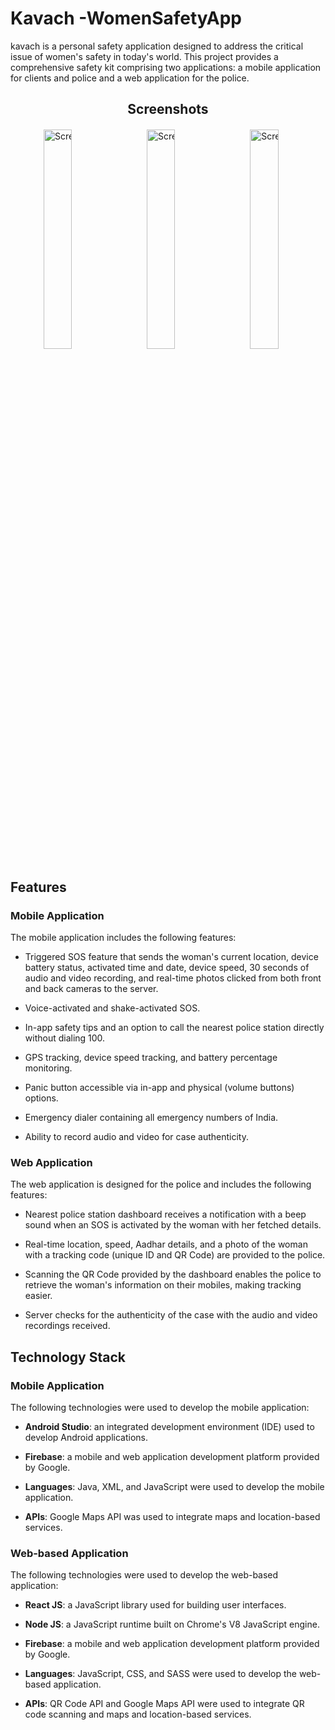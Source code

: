# Kavach -WomenSafetyApp

kavach is a personal safety application designed to address the critical issue of women's safety in today's world. This project provides a comprehensive safety kit comprising two applications: a mobile application for clients and police and a web application for the police.


<div align="center">
  <h2>Screenshots</h2>
  <div style="overflow-x: auto; white-space: nowrap; margin: 20px 0;">
    <img src="https://i.imgur.com/h48SEf0.jpg" alt="Screenshot 1" style="width: 30%; margin-right: 10px;">
    <img src="https://i.imgur.com/d834c1o.jpg" alt="Screenshot 2" style="width: 30%; margin-right: 10px;">
    <img src="https://imgur.com/b0f5de46-5fa2-4af3-b22c-9893ab4d994d" alt="Screenshot 3" style="width: 30%; margin-right: 10px;">
    <img src="https://imgur.com/27da6a6b-8410-4a1d-9a95-efd56fd5fdeb" alt="Screenshot 4" style="width: 30%; margin-right: 10px;">
    <img src="https://imgur.com/31bd8202-aeb3-4e59-a53c-bcaa009d7049" alt="Screenshot 5" style="width: 30%; margin-right: 10px;">
    <img src="https://imgur.com/f7455c91-127f-4fac-8a2e-7891803afa5b" alt="Screenshot 6" style="width: 30%; margin-right: 10px;">
    <img src="https://imgur.com/c1c96f09-f6ad-4f1d-8d20-9fde0b98dc02" alt="Screenshot 7" style="width: 30%; margin-right: 10px;">
  </div>
</div>


## Features

### Mobile Application

The mobile application includes the following features:

* Triggered SOS feature that sends the woman's current location, device battery status, activated time and date, device speed, 30 seconds of audio and video recording, and real-time photos clicked from both front and back cameras to the server.

* Voice-activated and shake-activated SOS.

* In-app safety tips and an option to call the nearest police station directly without dialing 100.

* GPS tracking, device speed tracking, and battery percentage monitoring.

* Panic button accessible via in-app and physical (volume buttons) options.

* Emergency dialer containing all emergency numbers of India.

* Ability to record audio and video for case authenticity.

### Web Application

The web application is designed for the police and includes the following features:

* Nearest police station dashboard receives a notification with a beep sound when an SOS is activated by the woman with her fetched details.

* Real-time location, speed, Aadhar details, and a photo of the woman with a tracking code (unique ID and QR Code) are provided to the police.

* Scanning the QR Code provided by the dashboard enables the police to retrieve the woman's information on their mobiles, making tracking easier.

* Server checks for the authenticity of the case with the audio and video recordings received.

## Technology Stack

### Mobile Application

The following technologies were used to develop the mobile application:

* **Android Studio**: an integrated development environment (IDE) used to develop Android applications.

* **Firebase**: a mobile and web application development platform provided by Google.

* **Languages**: Java, XML, and JavaScript were used to develop the mobile application.

* **APIs**: Google Maps API was used to integrate maps and location-based services.

### Web-based Application

The following technologies were used to develop the web-based application:

* **React JS**: a JavaScript library used for building user interfaces.

* **Node JS**: a JavaScript runtime built on Chrome's V8 JavaScript engine.

* **Firebase**: a mobile and web application development platform provided by Google.

* **Languages**: JavaScript, CSS, and SASS were used to develop the web-based application.

* **APIs**: QR Code API and Google Maps API were used to integrate QR code scanning and maps and location-based services.


